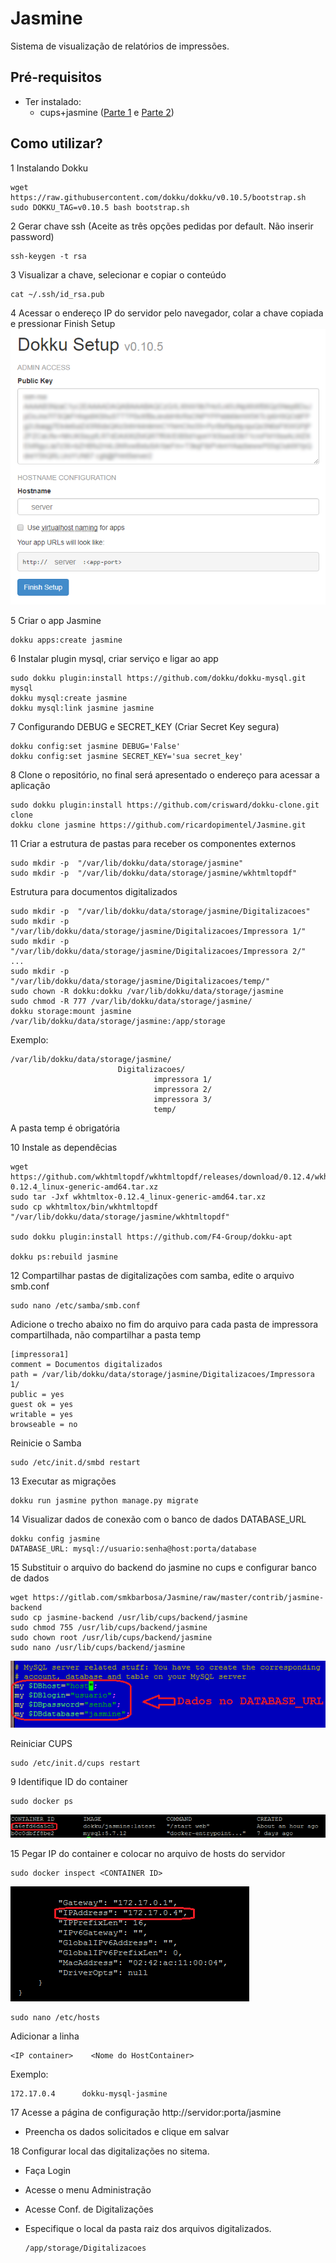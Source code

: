 # Jasmine

Sistema de visualização de relatórios de impressões.

## Pré-requisitos
- Ter instalado:
    - cups+jasmine ([Parte 1](https://sempreupdate.com.br/2016/10/como-instalar-uma-impressora-em-distribuicoes-baseadas-no-ubuntu-ou-fedora-parte-1.html) e [Parte 2](https://sempreupdate.com.br/2016/11/gerando-relatorios-de-impressao-parte-2.html))

## Como utilizar?

1 Instalando Dokku
```console
wget https://raw.githubusercontent.com/dokku/dokku/v0.10.5/bootstrap.sh
sudo DOKKU_TAG=v0.10.5 bash bootstrap.sh
```

2 Gerar chave ssh (Aceite as três opções pedidas por default. Não inserir password)
```console
ssh-keygen -t rsa
```

3 Visualizar a chave, selecionar e copiar o conteúdo
```console
cat ~/.ssh/id_rsa.pub
```

4 Acessar o endereço IP do servidor pelo navegador, colar a chave copiada e pressionar Finish Setup
![Print1](contrib/dokkuprint1.png)

5 Criar o app Jasmine
```console
dokku apps:create jasmine
```

6 Instalar plugin mysql, criar serviço e ligar ao app
```console
sudo dokku plugin:install https://github.com/dokku/dokku-mysql.git mysql
dokku mysql:create jasmine
dokku mysql:link jasmine jasmine
```

7 Configurando DEBUG e SECRET_KEY (Criar Secret Key segura)
```console
dokku config:set jasmine DEBUG='False'
dokku config:set jasmine SECRET_KEY='sua secret_key'
```

8 Clone o repositório, no final será apresentado o endereço para acessar a aplicação
```console
sudo dokku plugin:install https://github.com/crisward/dokku-clone.git clone
dokku clone jasmine https://github.com/ricardopimentel/Jasmine.git
```

11 Criar a estrutura de pastas para receber os componentes externos
```console
sudo mkdir -p  "/var/lib/dokku/data/storage/jasmine"
sudo mkdir -p  "/var/lib/dokku/data/storage/jasmine/wkhtmltopdf"
```

Estrutura para documentos digitalizados
```console
sudo mkdir -p  "/var/lib/dokku/data/storage/jasmine/Digitalizacoes"
sudo mkdir -p  "/var/lib/dokku/data/storage/jasmine/Digitalizacoes/Impressora 1/"
sudo mkdir -p  "/var/lib/dokku/data/storage/jasmine/Digitalizacoes/Impressora 2/"
...
sudo mkdir -p  "/var/lib/dokku/data/storage/jasmine/Digitalizacoes/temp/"
sudo chown -R dokku:dokku /var/lib/dokku/data/storage/jasmine
sudo chmod -R 777 /var/lib/dokku/data/storage/jasmine/
dokku storage:mount jasmine /var/lib/dokku/data/storage/jasmine:/app/storage
```

Exemplo:

```tree
/var/lib/dokku/data/storage/jasmine/
                        Digitalizacoes/
                                impressora 1/
                                impressora 2/
                                impressora 3/
                                temp/
```
A pasta temp é obrigatória

10 Instale as dependêcias
```console
wget https://github.com/wkhtmltopdf/wkhtmltopdf/releases/download/0.12.4/wkhtmltox-0.12.4_linux-generic-amd64.tar.xz
sudo tar -Jxf wkhtmltox-0.12.4_linux-generic-amd64.tar.xz
sudo cp wkhtmltox/bin/wkhtmltopdf "/var/lib/dokku/data/storage/jasmine/wkhtmltopdf"

sudo dokku plugin:install https://github.com/F4-Group/dokku-apt

dokku ps:rebuild jasmine
```

12 Compartilhar pastas de digitalizações com samba, edite o arquivo smb.conf 
```console
sudo nano /etc/samba/smb.conf
```

Adicione o trecho abaixo no fim do arquivo para cada pasta de impressora compartilhada, não compartilhar a pasta temp
```console
[impressora1]
comment = Documentos digitalizados
path = /var/lib/dokku/data/storage/jasmine/Digitalizacoes/Impressora 1/
public = yes
guest ok = yes
writable = yes
browseable = no
```
Reinicie o Samba

```console
sudo /etc/init.d/smbd restart
```

13 Executar as migrações
```console
dokku run jasmine python manage.py migrate
```

14 Visualizar dados de conexão com o banco de dados DATABASE_URL
```console
dokku config jasmine
DATABASE_URL: mysql://usuario:senha@host:porta/database
```

15 Substituir o arquivo do backend do jasmine no cups e configurar banco de dados
```console
wget https://gitlab.com/smkbarbosa/Jasmine/raw/master/contrib/jasmine-backend
sudo cp jasmine-backend /usr/lib/cups/backend/jasmine
sudo chmod 755 /usr/lib/cups/backend/jasmine
sudo chown root /usr/lib/cups/backend/jasmine
sudo nano /usr/lib/cups/backend/jasmine
```
![Print4](contrib/dokkuprint4.png)

Reiniciar CUPS
```console
sudo /etc/init.d/cups restart
```

9 Identifique ID do container
```console
sudo docker ps
```
![Print2](contrib/dokkuprint2.png)

15 Pegar IP do container e colocar no arquivo de hosts do servidor
```console
sudo docker inspect <CONTAINER ID>
```
![Print3](contrib/dokkuprint3.png)

```console
sudo nano /etc/hosts
```
Adicionar a linha
```console
<IP container>    <Nome do HostContainer>
```
Exemplo:
```console
172.17.0.4      dokku-mysql-jasmine
```

17 Acesse a página de configuração http://servidor:porta/jasmine

- Preencha os dados solicitados e clique em salvar



18 Configurar local das digitalizações no sitema.

- Faça Login
- Acesse o menu Administração
- Acesse Conf. de Digitalizações
- Especifique o local da pasta raiz dos arquivos digitalizados.
    
    ```console
    /app/storage/Digitalizacoes
    ```

